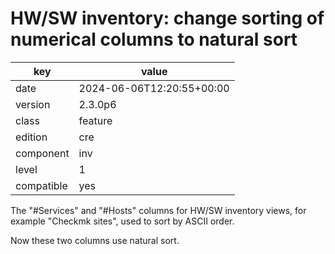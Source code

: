 [//]: # (werk v2)
# HW/SW inventory: change sorting of numerical columns to natural sort

key        | value
---------- | ---
date       | 2024-06-06T12:20:55+00:00
version    | 2.3.0p6
class      | feature
edition    | cre
component  | inv
level      | 1
compatible | yes

The "#Services" and "#Hosts" columns for HW/SW inventory views, for example "Checkmk sites",
used to sort by ASCII order.

Now these two columns use natural sort.
